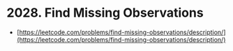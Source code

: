 # 2028. Find Missing Observations

- [https://leetcode.com/problems/find-missing-observations/description/](https://leetcode.com/problems/find-missing-observations/description/)
